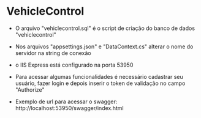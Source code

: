 # VehicleControl

- O arquivo "vehiclecontrol.sql" é o script de criação do banco de dados "vehiclecontrol"
- Nos arquivos "appsettings.json" e "DataContext.cs" alterar o nome do servidor na string de conexão
- o IIS Express está configurado na porta 53950
- Para acessar algumas funcionalidades é necessário cadastrar seu usuário, fazer login e depois inserir o token de validação no campo "Authorize"

- Exemplo de url para acessar o swagger: http://localhost:53950/swagger/index.html
